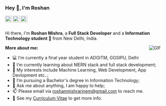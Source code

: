 ### Hey 👋, I'm Roshan 

<a href="https://www.linkedin.com/in/roshan-mishra-719b55142/">
  <img align="left" alt="Bishal's LinkdeIn" width="22px" src="https://cdn.jsdelivr.net/npm/simple-icons@v3/icons/linkedin.svg" />
</a>
<a href="https://twitter.com/_rinem_">
  <img align="left" alt="Roshan's Twitter" width="22px" src="https://cdn.jsdelivr.net/npm/simple-icons@v3/icons/twitter.svg" />
</a>
<a href="https://www.facebook.com/cyber.warrior13">
  <img align="left" alt="Roshan's Facebook" width="22px" src="https://cdn.jsdelivr.net/npm/simple-icons@v3/icons/facebook.svg" />
</a>


<br />
<br />

Hi there, I'm **Roshan Mishra**, a **Full Stack Developer** and a **Information Technology student** 🚀 from New Delhi, India. 

 <img align="right" alt="GIF" src="https://media.giphy.com/media/836HiJc7pgzy8iNXCn/giphy.gif" /> 
  
**More about me:**

- 💻 I’m currently a final year student in ADGITM, GGSIPU, Delhi 
- 🌱 I’m currently learning about MERN stack and full stack development; 
- 🤔 My interests include Machine Learning, Web Development, App Devlopment etc..;
- 💼 I’m pursuing a Bachelor's degree in Information Technology;
- 💬 Ask me about anything, I am happy to help;
- 📫 Please email via roshanmishrarinem@gmail.com to reach me.<!-- - 📫 Please email via [![Email](https://img.shields.io/badge/bishal.modern@gmail.com-D14836?style=flat-square&logo=gmail&logoColor=white)](mailto:bishal.modern@gmail.com) to reach me. -->
- 📝 See my [Curriculum Vitae]() to get more info.
